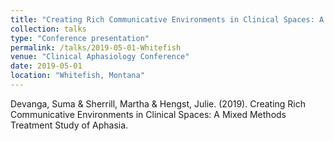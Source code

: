 ```yaml
---
title: "Creating Rich Communicative Environments in Clinical Spaces: A Mixed Methods Treatment Study of Aphasia"
collection: talks
type: "Conference presentation"
permalink: /talks/2019-05-01-Whitefish
venue: "Clinical Aphasiology Conference"
date: 2019-05-01
location: "Whitefish, Montana"
---
```


Devanga, Suma & Sherrill, Martha & Hengst, Julie. (2019). Creating Rich Communicative Environments in Clinical Spaces: A Mixed Methods Treatment Study of Aphasia.